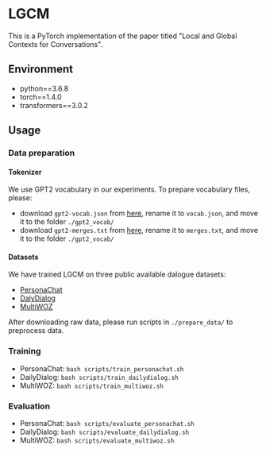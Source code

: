 # LGCM
This is a PyTorch implementation of the paper titled "Local and Global Contexts for Conversations".

## Environment
+ python==3.6.8
+ torch==1.4.0
+ transformers==3.0.2


## Usage
### Data preparation
#### Tokenizer
We use GPT2 vocabulary in our experiments. To prepare vocabulary files, please:
+ download `gpt2-vocab.json` from [here](https://s3.amazonaws.com/models.huggingface.co/bert/gpt2-vocab.json), rename it to `vocab.json`, and move it to the folder `./gpt2_vocab/`
+ download `gpt2-merges.txt` from [here](https://s3.amazonaws.com/models.huggingface.co/bert/gpt2-merges.txt), rename it to `merges.txt`, and move it to the folder `./gpt2_vocab/`

#### Datasets
We have trained LGCM on three public available dalogue datasets:
+ [PersonaChat](https://aclanthology.org/P18-1205/)
+ [DalyDialog](https://aclanthology.org/I17-1099/)
+ [MultiWOZ](https://aclanthology.org/D18-1547/)

After downloading raw data, please run scripts in `./prepare_data/` to preprocess data.

### Training
+ PersonaChat: `bash scripts/train_personachat.sh`
+ DailyDialog: `bash scripts/train_dailydialog.sh`
+ MultiWOZ: `bash scripts/train_multiwoz.sh`

### Evaluation
+ PersonaChat: `bash scripts/evaluate_personachat.sh`
+ DailyDialog: `bash scripts/evaluate_dailydialog.sh`
+ MultiWOZ: `bash scripts/evaluate_multiwoz.sh`
